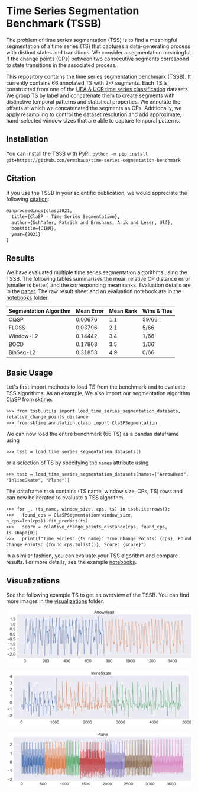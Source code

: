 # Time Series Segmentation Benchmark (TSSB)
The problem of time series segmentation (TSS) is to find a meaningful segmentation of a time series (TS) that captures a data-generating process with distinct states and transitions. We consider a segmentation meaningful, if the change points (CPs) between two consecutive segments correspond to state transitions in the associated process. 

This repository contains the time series segmentation benchmark (TSSB). It currently contains 66 annotated TS with 2-7 segments. Each TS is constructed from one of the <a target="_blank" href="http://timeseriesclassification.com/">UEA & UCR time series classification</a> datasets. We group TS by label and concatenate them to create segments with distinctive temporal patterns and statistical properties. We annotate the offsets at which we concatenated the segments as CPs. Addtionally, we apply resampling to control the dataset resolution and add approximate, hand-selected window sizes that are able to capture temporal patterns.   

## Installation
You can install the TSSB with PyPi:
`python -m pip install git+https://github.com/ermshaua/time-series-segmentation-benchmark` 

## Citation
If you use the TSSB in your scientific publication, we would appreciate the following <a target="_blank" href="https://dl.acm.org/doi/abs/10.1145/3459637.3482240">citation</a>:

```
@inproceedings{clasp2021,
  title={ClaSP - Time Series Segmentation},
  author={Sch"afer, Patrick and Ermshaus, Arik and Leser, Ulf},
  booktitle={CIKM},
  year={2021}
}
```

## Results

We have evaluated multiple time series segmentation algorithms using the TSSB. The following tables summarises the mean relative CP distance error (smaller is better) and the corresponding mean ranks. Evaluation details are in the <a target="_blank" href="https://dl.acm.org/doi/abs/10.1145/3459637.3482240">paper</a>. The raw result sheet and an evaluation notebook are in the <a target="_blank" href="https://github.com/ermshaua/time-series-segmentation-benchmark/tree/main/tssb/notebooks">notebooks</a> folder.

| Segmentation Algorithm | Mean Error | Mean Rank | Wins & Ties |
| ---------------------- | ---------- | --------- | ---------
| ClaSP                  | 0.00676    | 1.1       | 59/66       |
| FLOSS                  | 0.03796    | 2.1       | 5/66        |
| Window-L2              | 0.14442    | 3.4       | 1/66        |
| BOCD                   | 0.17803    | 3.5       | 1/66        |
| BinSeg-L2              | 0.31853    | 4.9       | 0/66        |

## Basic Usage
Let's first import methods to load TS from the benchmark and to evaluate TSS algorithms. As an example, We also import our segmentation algorithm ClaSP from <a target="_blank" href="https://github.com/alan-turing-institute/sktime/">sktime</a>. 

```python3
>>> from tssb.utils import load_time_series_segmentation_datasets, relative_change_points_distance
>>> from sktime.annotation.clasp import ClaSPSegmentation
```

We can now load the entire benchmark (66 TS) as a pandas dataframe using 

```python3
>>> tssb = load_time_series_segmentation_datasets()
```

or a selection of TS by specifying the `names` attribute using

```python3
>>> tssb = load_time_series_segmentation_datasets(names=["ArrowHead", "InlineSkate", "Plane"])
```

The dataframe `tssb` contains (TS name, window size, CPs, TS) rows and can now be iterated to evaluate a TSS algorithm.

```python3
>>> for _, (ts_name, window_size, cps, ts) in tssb.iterrows():
>>>   found_cps = ClaSPSegmentation(window_size, n_cps=len(cps)).fit_predict(ts)
>>>   score = relative_change_points_distance(cps, found_cps, ts.shape[0])
>>>   print(f"Time Series: {ts_name}: True Change Points: {cps}, Found Change Points: {found_cps.tolist()}, Score: {score}")
```

In a similar fashion, you can evaluate your TSS algorithm and compare results. For more details, see the example <a href="https://github.com/ermshaua/time-series-segmentation-benchmark/tree/main/tssb/notebooks">notebooks</a>.

## Visualizations

See the following example TS to get an overview of the TSSB. You can find more images in the <a href="https://github.com/ermshaua/time-series-segmentation-benchmark/tree/main/tssb/visualizations">visualizations</a> folder.

![image](tssb/visualizations/ArrowHead.png)

![image](tssb/visualizations/InlineSkate.png)

![image](tssb/visualizations/Plane.png)
